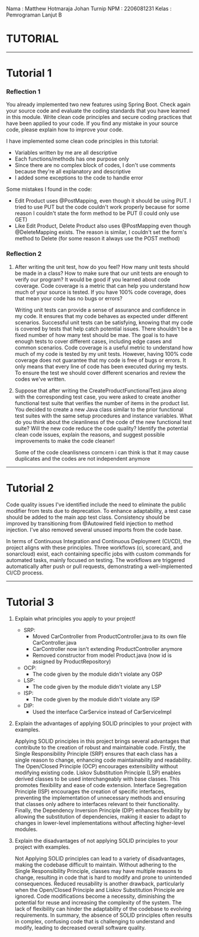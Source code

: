 Nama    : Matthew Hotmaraja Johan Turnip
NPM     : 2206081231
Kelas   : Pemrograman Lanjut B

# TUTORIAL

---
# Tutorial 1

### Reflection 1

You already implemented two new features using Spring Boot. Check again your source code and evaluate the coding standards that you have learned in this module. Write clean code principles and secure coding practices that have been applied to your code.  If you find any mistake in your source code, please explain how to improve your code.

I have implemented some clean code principles in this tutorial:
- Variables written by me are all descriptive
- Each functions/methods has one purpose only
- Since there are no complex block of codes, I don't use comments because they're all explanatory and descriptive
- I added some exceptions to the code to handle error

Some mistakes I found in the code:
- Edit Product uses @PostMapping, even though it should be using PUT. I tried to use PUT but the code couldn't work properly because for some reason I couldn't state the form method to be PUT (I could only use GET)
- Like Edit Product, Delete Product also uses @PostMapping even though @DeleteMapping exists. The reason is similar, I couldn't set the form's method to Delete (for some reason it always use the POST method)

### Reflection 2
1. After writing the unit test, how do you feel? How many unit tests should be made in a class? How to make sure that our unit tests are enough to verify our program? It would be good if you learned about code coverage. Code coverage is a metric that can help you understand how much of your source is tested. If you have 100% code coverage, does that mean your code has no bugs or errors? 

   Writing unit tests can provide a sense of assurance and confidence in my code. It ensures that my code behaves as expected under different scenarios. Successful unit tests can be satisfying, knowing that my code is covered by tests that help catch potential issues. There shouldn't be a fixed number of how many test should be mae. The goal is to have enough tests to cover different cases, including edge cases and common scenarios. Code coverage is a useful metric to understand how much of my code is tested by my unit tests. However, having 100% code coverage does not guarantee that my code is free of bugs or errors. It only means that every line of code has been executed during my tests. To ensure the test we should cover different scenarios and review the codes we've written.

2. Suppose that after writing the CreateProductFunctionalTest.java along with the corresponding test case, you were asked to create another functional test suite that verifies the number of items in the product list. You decided to create a new Java class similar to the prior functional test suites with the same setup procedures and instance variables.
   What do you think about the cleanliness of the code of the new functional test suite? Will the new code reduce the code quality? Identify the potential clean code issues, explain the reasons, and suggest possible improvements to make the code cleaner! 

    Some of the code cleanlisness corncern i can think is that it may cause duplicates and the codes are not independent anymore

---
# Tutorial 2
Code quality issues I've identified include the need to eliminate the public modifier from tests due to deprecation. To enhance adaptability, a test case should be added to the main app test class. Consistency should be improved by transitioning from @Autowired field injection to method injection. I've also removed several unused imports from the code base.

In terms of Continuous Integration and Continuous Deployment (CI/CD), the project aligns with these principles. Three workflows (ci, scorecard, and sonarcloud) exist, each containing specific jobs with custom commands for automated tasks, mainly focused on testing. The workflows are triggered automatically after push or pull requests, demonstrating a well-implemented CI/CD process.

---
# Tutorial 3
1. Explain what principles you apply to your project!
   - SRP: 
     - Moved CarController from ProductController.java to its own file CarController.java
     - CarController now isn't extending ProductController anymore
     - Removed constructor from model Product.java (now id is assigned by ProductRepository)
   - OCP:
     - The code given by the module didn't violate any OSP
   - LSP:
     - The code given by the module didn't violate any LSP
   - ISP:
     - The code given by the module didn't violate any ISP
   - DIP:
     - Used the interface CarService instead of CarServiceImpl
   

2. Explain the advantages of applying SOLID principles to your project with examples.

   Applying SOLID principles in this project brings several advantages that contribute to the creation of robust and maintainable code. Firstly, the Single Responsibility Principle (SRP) ensures that each class has a single reason to change, enhancing code maintainability and readability. The Open/Closed Principle (OCP) encourages extensibility without modifying existing code. Liskov Substitution Principle (LSP) enables derived classes to be used interchangeably with base classes. This promotes flexibility and ease of code extension. Interface Segregation Principle (ISP) encourages the creation of specific interfaces, preventing the implementation of unnecessary methods and ensuring that classes only adhere to interfaces relevant to their functionality. Finally, the Dependency Inversion Principle (DIP) enhances flexibility by allowing the substitution of dependencies, making it easier to adapt to changes in lower-level implementations without affecting higher-level modules.


3. Explain the disadvantages of not applying SOLID principles to your project with examples.

   Not Applying SOLID principles can lead to a variety of disadvantages, making the codebase difficult to maintain. Without adhering to the Single Responsibility Principle, classes may have multiple reasons to change, resulting in code that is hard to modify and prone to unintended consequences. Reduced reusability is another drawback, particularly when the Open/Closed Principle and Liskov Substitution Principle are ignored. Code modifications become a necessity, diminishing the potential for reuse and increasing the complexity of the system. The lack of flexibility can hinder the adaptability of the codebase to evolving requirements. In summary, the absence of SOLID principles often results in complex, confusing code that is challenging to understand and modify, leading to decreased overall software quality.
